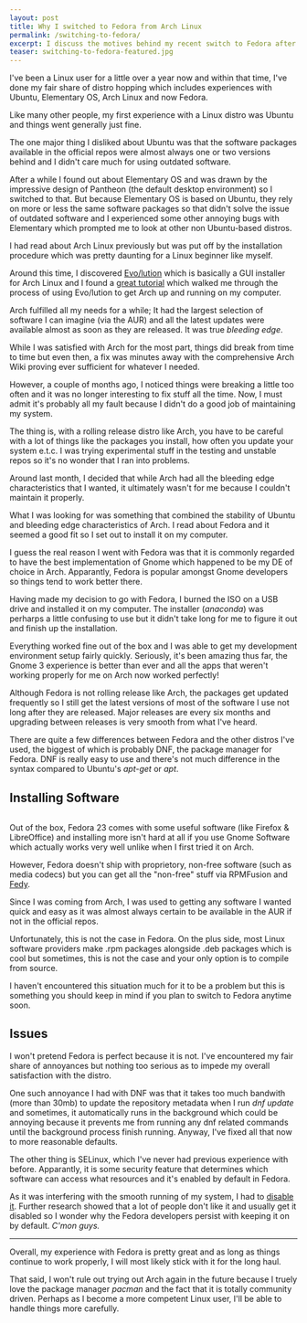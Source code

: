 ```yaml
---
layout: post
title: Why I switched to Fedora from Arch Linux
permalink: /switching-to-fedora/
excerpt: I discuss the motives behind my recent switch to Fedora after eight months with Arch Linux and what it was like to try out a new Linux distro
teaser: switching-to-fedora-featured.jpg
---
```



I've been a Linux user for a little over a year now and within that time, I've done my fair share of distro hopping which includes experiences with Ubuntu, Elementary OS, Arch Linux and now Fedora.

Like many other people, my first experience with a Linux distro was Ubuntu and things went generally just fine. 

The one major thing I disliked about Ubuntu was that the software packages available in the official repos were almost always one or two versions behind and I didn't care much for using outdated software.

After a while I found out about Elementary OS and was drawn by the impressive design of Pantheon (the default desktop environment) so I switched to that. But because Elementary OS is based on Ubuntu, they rely on more or less the same software packages so that didn't solve the issue of outdated software and I experienced some other annoying bugs with Elementary which prompted me to look at other non Ubuntu-based distros. 

I had read about Arch Linux previously but was put off by the installation procedure which was pretty daunting for a Linux beginner like myself. 

Around this time, I discovered [Evo/lution](http://www.evolutionlinux.com/) which is basically a GUI installer for Arch Linux and I found a [great tutorial](http://xmodulo.com/install-arch-linux-easy-way-evolution.html) which walked me through the process of using Evo/lution to get Arch up and running on my computer.

Arch fulfilled all my needs for a while; It had the largest selection of software I can imagine (via the AUR) and all the latest updates were available almost as soon as they are released. It was true *bleeding edge*. 

While I was satisfied with Arch for the most part, things did break from time to time but even then, a fix was minutes away with the comprehensive Arch Wiki proving ever sufficient for whatever I needed.

However, a couple of months ago, I noticed things were breaking a little too often and it was no longer interesting to fix stuff all the time. Now, I must admit it's probably all my fault because I didn't do a good job of maintaining my system. 

The thing is, with a rolling release distro like Arch, you have to be careful with a lot of things like the packages you install, how often you update your system e.t.c. I was trying experimental stuff in the testing and unstable repos so it's no wonder that I ran into problems.

Around last month, I decided that while Arch had all the bleeding edge characteristics that I wanted, it ultimately wasn't for me because I couldn't maintain it properly. 

What I was looking for was something that combined the stability of Ubuntu and bleeding edge characteristics of Arch. I read about Fedora and it seemed a good fit so I set out to install it on my computer.

I guess the real reason I went with Fedora was that it is commonly regarded to have the best implementation of Gnome which happened to be my DE of choice in Arch. Apparantly, Fedora is popular amongst Gnome developers so things tend to work better there.

Having made my decision to go with Fedora, I burned the ISO on a USB drive and installed it on my computer. The installer (*anaconda*) was perharps a little confusing to use but it didn't take long for me to figure it out and finish up the installation.

Everything worked fine out of the box and I was able to get my development environment setup fairly quickly. Seriously, it's been amazing thus far, the Gnome 3 experience is better than ever and all the apps that weren't working properly for me on Arch now worked perfectly!

Although Fedora is not rolling release like Arch, the packages get updated frequently so I still get the latest versions of most of the software I use not long after they are released. Major releases are every six months and upgrading between releases is very smooth from what I've heard.

There are quite a few differences between Fedora and the other distros I've used, the biggest of which is probably DNF, the package manager for Fedora. DNF is really easy to use and there's not much difference in the syntax compared to Ubuntu's *apt-get* or *apt*. 

Installing Software
---

<figure>
	<img src="{{ site.baseurl }}/assets/images/switching-to-fedora-gnome-software.jpg" alt="">
</figure>

Out of the box, Fedora 23 comes with some useful software (like Firefox & LibreOffice) and installing more isn't hard at all if you use Gnome Software which actually works very well unlike when I first tried it on Arch. 

However, Fedora doesn't ship with proprietory, non-free software (such as media codecs) but you can get all the "non-free" stuff via RPMFusion and [Fedy](http://folkswithhats.org/).

Since I was coming from Arch, I was used to getting any software I wanted quick and easy as it was almost always certain to be available in the AUR if not in the official repos.

Unfortunately, this is not the case in Fedora. On the plus side, most Linux software providers make .rpm packages alongside .deb packages which is cool but sometimes, this is not the case and your only option is to compile from source.

I haven't encountered this situation much for it to be a problem but this is something you should keep in mind if you plan to switch to Fedora anytime soon.

Issues
---

I won't pretend Fedora is perfect because it is not. I've encountered my fair share of annoyances but nothing too serious as to impede my overall satisfaction with the distro.

One such annoyance I had with DNF was that it takes too much bandwith (more than 30mb) to update the repository metadata when I run *dnf update* and sometimes, it automatically runs in the background which could be annoying because it prevents me from running any dnf related commands until the background process finish running. Anyway, I've fixed all that now to more reasonable defaults.

The other thing is SELinux, which I've never had previous experience with before. Apparantly, it is some security feature that determines which software can access what resources and it's enabled by default in Fedora. 

As it was interfering with the smooth running of my system, I had to [disable it](http://mednis.info/2015-12-15_how-to-disable-selinux-on-fedora.html). Further research showed that a lot of people don't like it and usually get it disabled so I wonder why the Fedora developers persist with keeping it on by default. *C'mon guys.*

---

Overall, my experience with Fedora is pretty great and as long as things continue to work properly, I will most likely stick with it for the long haul.

That said, I won't rule out trying out Arch again in the future because I truely love the package manager *pacman* and the fact that it is totally community driven. Perhaps as I become a more competent Linux user, I'll be able to handle things more carefully.
